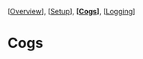 [[Overview](https://github.com/YumYummity/Guilded-Bot-Template/blob/main/README.md)], [[Setup](https://github.com/YumYummity/Guilded-Bot-Template/blob/main/SETUP.md)], **[[Cogs](https://github.com/YumYummity/Guilded-Bot-Template/blob/main/COGS/COGS.md)]**, [[Logging](https://github.com/YumYummity/Guilded-Bot-Template/blob/main/logs/LOGGING.md)]

# Cogs